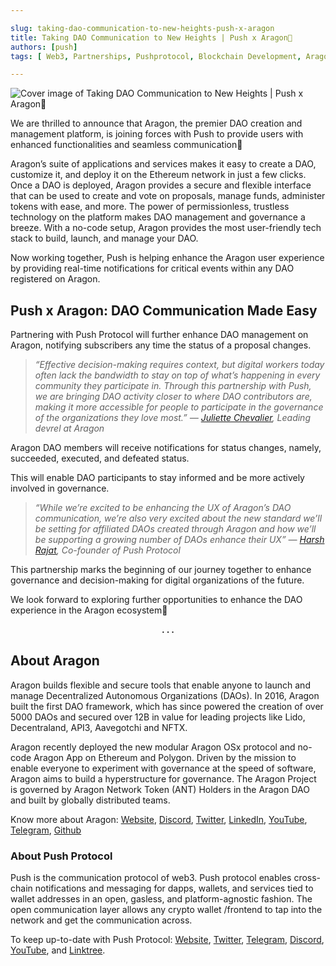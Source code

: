 ```yaml
---

slug: taking-dao-communication-to-new-heights-push-x-aragon
title: Taking DAO Communication to New Heights | Push x Aragon🦅
authors: [push]
tags: [ Web3, Partnerships, Pushprotocol, Blockchain Development, Aragon]

---
```


![Cover image of Taking DAO Communication to New Heights | Push x Aragon🦅](./cover-image.gif)

We are thrilled to announce that Aragon, the premier DAO creation and management platform, is joining forces with Push to provide users with enhanced functionalities and seamless communication🎉

<!--truncate-->

Aragon’s suite of applications and services makes it easy to create a DAO, customize it, and deploy it on the Ethereum network in just a few clicks. Once a DAO is deployed, Aragon provides a secure and flexible interface that can be used to create and vote on proposals, manage funds, administer tokens with ease, and more. The power of permissionless, trustless technology on the platform makes DAO management and governance a breeze. With a no-code setup, Aragon provides the most user-friendly tech stack to build, launch, and manage your DAO.

Now working together, Push is helping enhance the Aragon user experience by providing real-time notifications for critical events within any DAO registered on Aragon.

## Push x Aragon: DAO Communication Made Easy

Partnering with Push Protocol will further enhance DAO management on Aragon, notifying subscribers any time the status of a proposal changes.

<blockquote><i>“Effective decision-making requires context, but digital workers today often lack the bandwidth to stay on top of what’s happening in every community they participate in. Through this partnership with Push, we are bringing DAO activity closer to where DAO contributors are, making it more accessible for people to participate in the governance of the organizations they love most.” — <a href="https://twitter.com/_juliettech">Juliette Chevalier</a>, Leading devrel at Aragon</i>
</blockquote>

Aragon DAO members will receive notifications for status changes, namely, succeeded, executed, and defeated status.

This will enable DAO participants to stay informed and be more actively involved in governance.

<blockquote><i>“While we’re excited to be enhancing the UX of Aragon’s DAO communication, we’re also very excited   about the new standard we’ll be setting for affiliated DAOs created through Aragon and how we’ll be supporting a growing number of DAOs enhance their UX” — <a href="https://twitter.com/harshrajat">Harsh Rajat</a>, Co-founder of Push Protocol</i>
</blockquote>

This partnership marks the beginning of our journey together to enhance governance and decision-making for digital organizations of the future.

We look forward to exploring further opportunities to enhance the DAO experience in the Aragon ecosystem🚀

<center><b>.   .   .</b></center>

## About Aragon

Aragon builds flexible and secure tools that enable anyone to launch and manage Decentralized Autonomous Organizations (DAOs). In 2016, Aragon built the first DAO framework, which has since powered the creation of over 5000 DAOs and secured over 12B in value for leading projects like Lido, Decentraland, API3, Aavegotchi and NFTX.

Aragon recently deployed the new modular Aragon OSx protocol and no-code Aragon App on Ethereum and Polygon. Driven by the mission to enable everyone to experiment with governance at the speed of software, Aragon aims to build a hyperstructure for governance. The Aragon Project is governed by Aragon Network Token (ANT) Holders in the Aragon DAO and built by globally distributed teams.

Know more about Aragon: [Website](https://aragon.org/), [Discord](https://discord.com/invite/eqQJkdp), [Twitter](https://twitter.com/aragonproject?lang=es), [LinkedIn](https://www.linkedin.com/company/aragonproject/), [YouTube](https://www.youtube.com/channel/UCODiU_-FWhr4SVOoBlm-qaQ), [Telegram](https://t.me/AragonProject), [Github](https://github.com/aragon)

### About Push Protocol

Push is the communication protocol of web3. Push protocol enables cross-chain notifications and messaging for dapps, wallets, and services tied to wallet addresses in an open, gasless, and platform-agnostic fashion. The open communication layer allows any crypto wallet /frontend to tap into the network and get the communication across.

To keep up-to-date with Push Protocol: [Website](https://push.org/), [Twitter](https://twitter.com/pushprotocol), [Telegram](https://t.me/epnsproject), [Discord](https://discord.gg/pushprotocol), [YouTube](https://www.youtube.com/c/EthereumPushNotificationService), and [Linktree](https://linktr.ee/pushprotocol).